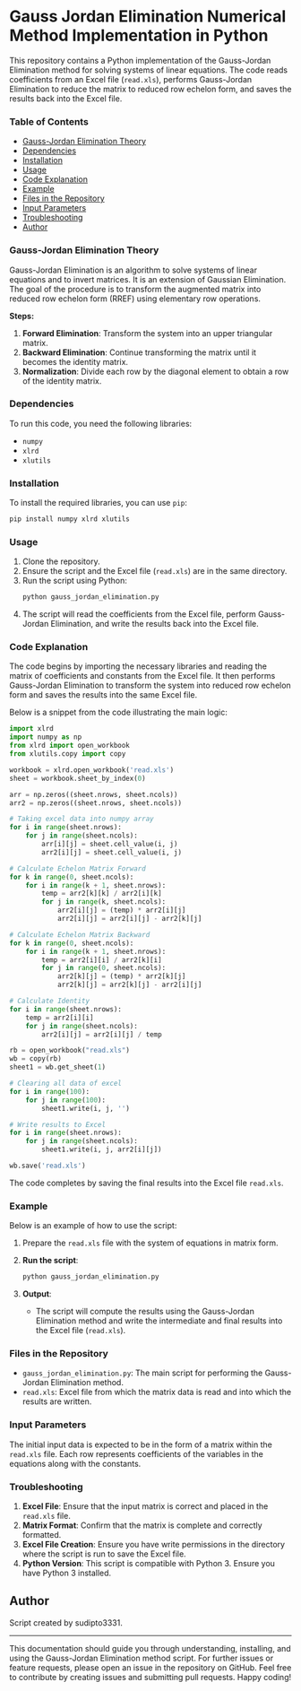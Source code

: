 # Gauss Jordan Elimination Numerical Method Implementation in Python

This repository contains a Python implementation of the Gauss-Jordan Elimination method for solving systems of linear equations. The code reads coefficients from an Excel file (`read.xls`), performs Gauss-Jordan Elimination to reduce the matrix to reduced row echelon form, and saves the results back into the Excel file.

### Table of Contents
- [Gauss-Jordan Elimination Theory](#gauss-jordan-elimination-theory)
- [Dependencies](#dependencies)
- [Installation](#installation)
- [Usage](#usage)
- [Code Explanation](#code-explanation)
- [Example](#example)
- [Files in the Repository](#files-in-the-repository)
- [Input Parameters](#input-parameters)
- [Troubleshooting](#troubleshooting)
- [Author](#author)

### Gauss-Jordan Elimination Theory
Gauss-Jordan Elimination is an algorithm to solve systems of linear equations and to invert matrices. It is an extension of Gaussian Elimination. The goal of the procedure is to transform the augmented matrix into reduced row echelon form (RREF) using elementary row operations.

**Steps:**
1. **Forward Elimination**: Transform the system into an upper triangular matrix.
2. **Backward Elimination**: Continue transforming the matrix until it becomes the identity matrix.
3. **Normalization**: Divide each row by the diagonal element to obtain a row of the identity matrix.

### Dependencies
To run this code, you need the following libraries:
- `numpy`
- `xlrd`
- `xlutils`

### Installation
To install the required libraries, you can use `pip`:
```sh
pip install numpy xlrd xlutils
```

### Usage
1. Clone the repository.
2. Ensure the script and the Excel file (`read.xls`) are in the same directory.
3. Run the script using Python:
    ```sh
    python gauss_jordan_elimination.py
    ```
4. The script will read the coefficients from the Excel file, perform Gauss-Jordan Elimination, and write the results back into the Excel file.

### Code Explanation
The code begins by importing the necessary libraries and reading the matrix of coefficients and constants from the Excel file. It then performs Gauss-Jordan Elimination to transform the system into reduced row echelon form and saves the results into the same Excel file.

Below is a snippet from the code illustrating the main logic:

```python
import xlrd
import numpy as np
from xlrd import open_workbook
from xlutils.copy import copy

workbook = xlrd.open_workbook('read.xls')
sheet = workbook.sheet_by_index(0)

arr = np.zeros((sheet.nrows, sheet.ncols))
arr2 = np.zeros((sheet.nrows, sheet.ncols))

# Taking excel data into numpy array
for i in range(sheet.nrows):
    for j in range(sheet.ncols):
        arr[i][j] = sheet.cell_value(i, j)
        arr2[i][j] = sheet.cell_value(i, j)

# Calculate Echelon Matrix Forward
for k in range(0, sheet.ncols):
    for i in range(k + 1, sheet.nrows):
        temp = arr2[k][k] / arr2[i][k]
        for j in range(k, sheet.ncols):
            arr2[i][j] = (temp) * arr2[i][j]
            arr2[i][j] = arr2[i][j] - arr2[k][j]

# Calculate Echelon Matrix Backward
for k in range(0, sheet.ncols):
    for i in range(k + 1, sheet.nrows):
        temp = arr2[i][i] / arr2[k][i]
        for j in range(0, sheet.ncols):
            arr2[k][j] = (temp) * arr2[k][j]
            arr2[k][j] = arr2[k][j] - arr2[i][j]

# Calculate Identity
for i in range(sheet.nrows):
    temp = arr2[i][i]
    for j in range(sheet.ncols):
        arr2[i][j] = arr2[i][j] / temp

rb = open_workbook("read.xls")
wb = copy(rb)
sheet1 = wb.get_sheet(1)

# Clearing all data of excel
for i in range(100):
    for j in range(100):
        sheet1.write(i, j, '')

# Write results to Excel
for i in range(sheet.nrows):
    for j in range(sheet.ncols):
        sheet1.write(i, j, arr2[i][j])

wb.save('read.xls')
```

The code completes by saving the final results into the Excel file `read.xls`.

### Example
Below is an example of how to use the script:

1. Prepare the `read.xls` file with the system of equations in matrix form.
2. **Run the script**:
    ```sh
    python gauss_jordan_elimination.py
    ```

3. **Output**:
    - The script will compute the results using the Gauss-Jordan Elimination method and write the intermediate and final results into the Excel file (`read.xls`).

### Files in the Repository
- `gauss_jordan_elimination.py`: The main script for performing the Gauss-Jordan Elimination method.
- `read.xls`: Excel file from which the matrix data is read and into which the results are written.

### Input Parameters
The initial input data is expected to be in the form of a matrix within the `read.xls` file. Each row represents coefficients of the variables in the equations along with the constants.

### Troubleshooting
1. **Excel File**: Ensure that the input matrix is correct and placed in the `read.xls` file.
2. **Matrix Format**: Confirm that the matrix is complete and correctly formatted.
3. **Excel File Creation**: Ensure you have write permissions in the directory where the script is run to save the Excel file.
4. **Python Version**: This script is compatible with Python 3. Ensure you have Python 3 installed.

## Author
Script created by sudipto3331.

---

This documentation should guide you through understanding, installing, and using the Gauss-Jordan Elimination method script. For further issues or feature requests, please open an issue in the repository on GitHub. Feel free to contribute by creating issues and submitting pull requests. Happy coding!
